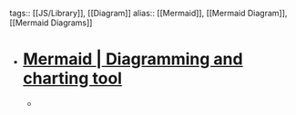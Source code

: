 tags:: [[JS/Library]], [[Diagram]]
alias:: [[Mermaid]], [[Mermaid Diagram]], [[Mermaid Diagrams]]

- # [Mermaid | Diagramming and charting tool](https://mermaid.js.org/)
	-